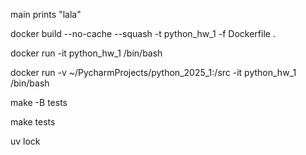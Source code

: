 


main prints "lala"


docker build --no-cache --squash -t python_hw_1 -f Dockerfile .


docker run -it python_hw_1 /bin/bash

docker run -v ~/PycharmProjects/python_2025_1:/src -it python_hw_1 /bin/bash



make -B tests

make tests

uv lock
